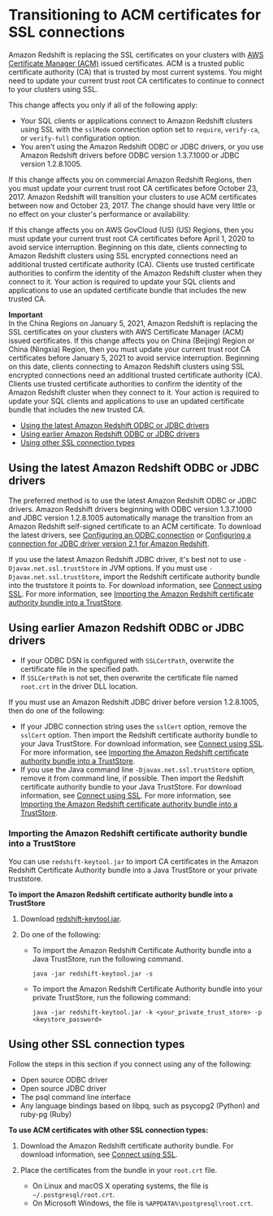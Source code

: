 # Transitioning to ACM certificates for SSL connections<a name="connecting-transitioning-to-acm-certs"></a>

Amazon Redshift is replacing the SSL certificates on your clusters with [AWS Certificate Manager \(ACM\)](https://aws.amazon.com/certificate-manager/) issued certificates\. ACM is a trusted public certificate authority \(CA\) that is trusted by most current systems\. You might need to update your current trust root CA certificates to continue to connect to your clusters using SSL\. 

This change affects you only if all of the following apply:
+  Your SQL clients or applications connect to Amazon Redshift clusters using SSL with the `sslMode` connection option set to `require`, `verify-ca`, or `verify-full` configuration option\. 
+ You aren't using the Amazon Redshift ODBC or JDBC drivers, or you use Amazon Redshift drivers before ODBC version 1\.3\.7\.1000 or JDBC version 1\.2\.8\.1005\. 

If this change affects you on commercial Amazon Redshift Regions, then you must update your current trust root CA certificates before October 23, 2017\. Amazon Redshift will transition your clusters to use ACM certificates between now and October 23, 2017\. The change should have very little or no effect on your cluster's performance or availability\.

If this change affects you on AWS GovCloud \(US\) \(US\) Regions, then you must update your current trust root CA certificates before April 1, 2020 to avoid service interruption\. Beginning on this date, clients connecting to Amazon Redshift clusters using SSL encrypted connections need an additional trusted certificate authority \(CA\)\. Clients use trusted certificate authorities to confirm the identity of the Amazon Redshift cluster when they connect to it\. Your action is required to update your SQL clients and applications to use an updated certificate bundle that includes the new trusted CA\. 

**Important**  
In the China Regions on January 5, 2021, Amazon Redshift is replacing the SSL certificates on your clusters with AWS Certificate Manager \(ACM\) issued certificates\. If this change affects you on China \(Beijing\) Region or China \(Ningxia\) Region, then you must update your current trust root CA certificates before January 5, 2021 to avoid service interruption\. Beginning on this date, clients connecting to Amazon Redshift clusters using SSL encrypted connections need an additional trusted certificate authority \(CA\)\. Clients use trusted certificate authorities to confirm the identity of the Amazon Redshift cluster when they connect to it\. Your action is required to update your SQL clients and applications to use an updated certificate bundle that includes the new trusted CA\.
+ [Using the latest Amazon Redshift ODBC or JDBC drivers](#connecting-transitioning-to-acm-latest-odbc-jdbc)
+ [Using earlier Amazon Redshift ODBC or JDBC drivers](#connecting-transitioning-to-acm-earlier-odbc-jdbc)
+ [Using other SSL connection types](#connecting-transitioning-to-acm-other-ssl-types)

## Using the latest Amazon Redshift ODBC or JDBC drivers<a name="connecting-transitioning-to-acm-latest-odbc-jdbc"></a>

The preferred method is to use the latest Amazon Redshift ODBC or JDBC drivers\. Amazon Redshift drivers beginning with ODBC version 1\.3\.7\.1000 and JDBC version 1\.2\.8\.1005 automatically manage the transition from an Amazon Redshift self\-signed certificate to an ACM certificate\. To download the latest drivers, see [Configuring an ODBC connection](configure-odbc-connection.md) or [Configuring a connection for JDBC driver version 2\.1 for Amazon Redshift](jdbc20-install.md)\. 

If you use the latest Amazon Redshift JDBC driver, it's best not to use `-Djavax.net.ssl.trustStore` in JVM options\. If you must use `-Djavax.net.ssl.trustStore`, import the Redshift certificate authority bundle into the truststore it points to\. For download information, see [Connect using SSL](connecting-ssl-support.md#connect-using-ssl)\. For more information, see [Importing the Amazon Redshift certificate authority bundle into a TrustStore](#importing-the-acm-bundle-to-truststore)\.

## Using earlier Amazon Redshift ODBC or JDBC drivers<a name="connecting-transitioning-to-acm-earlier-odbc-jdbc"></a>
+ If your ODBC DSN is configured with `SSLCertPath`, overwrite the certificate file in the specified path\.
+ If `SSLCertPath` is not set, then overwrite the certificate file named `root.crt` in the driver DLL location\. 

If you must use an Amazon Redshift JDBC driver before version 1\.2\.8\.1005, then do one of the following:
+ If your JDBC connection string uses the `sslCert` option, remove the `sslCert` option\. Then import the Redshift certificate authority bundle to your Java TrustStore\. For download information, see [Connect using SSL](connecting-ssl-support.md#connect-using-ssl)\. For more information, see [Importing the Amazon Redshift certificate authority bundle into a TrustStore](#importing-the-acm-bundle-to-truststore)\. 
+ If you use the Java command line `-Djavax.net.ssl.trustStore` option, remove it from command line, if possible\. Then import the Redshift certificate authority bundle to your Java TrustStore\. For download information, see [Connect using SSL](connecting-ssl-support.md#connect-using-ssl)\. For more information, see [Importing the Amazon Redshift certificate authority bundle into a TrustStore](#importing-the-acm-bundle-to-truststore)\.

### Importing the Amazon Redshift certificate authority bundle into a TrustStore<a name="importing-the-acm-bundle-to-truststore"></a>

You can use `redshift-keytool.jar` to import CA certificates in the Amazon Redshift Certificate Authority bundle into a Java TrustStore or your private truststore\.

**To import the Amazon Redshift certificate authority bundle into a TrustStore**

1. Download [redshift\-keytool\.jar](https://s3.amazonaws.com/redshift-downloads/redshift-keytool.jar)\.

1. Do one of the following:
   + To import the Amazon Redshift Certificate Authority bundle into a Java TrustStore, run the following command\. 

     ```
     java -jar redshift-keytool.jar -s
     ```
   + To import the Amazon Redshift Certificate Authority bundle into your private TrustStore, run the following command: 

     ```
     java -jar redshift-keytool.jar -k <your_private_trust_store> -p <keystore_password> 
     ```

## Using other SSL connection types<a name="connecting-transitioning-to-acm-other-ssl-types"></a>

Follow the steps in this section if you connect using any of the following:
+  Open source ODBC driver 
+  Open source JDBC driver 
+  The psql command line interface 
+  Any language bindings based on libpq, such as psycopg2 \(Python\) and ruby\-pg \(Ruby\) 

**To use ACM certificates with other SSL connection types:**

1.  Download the Amazon Redshift certificate authority bundle\. For download information, see [Connect using SSL](connecting-ssl-support.md#connect-using-ssl)\.

1. Place the certificates from the bundle in your `root.crt` file\. 
   + On Linux and macOS X operating systems, the file is `~/.postgresql/root.crt`\.
   + On Microsoft Windows, the file is `%APPDATA%\postgresql\root.crt`\.